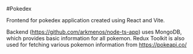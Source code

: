 #Pokedex

Frontend for pokedex application created using React and Vite.

Backend (https://github.com/arkmenos/node-ts-app) uses MongoDB, which provides basic information for all pokemon.
Redux Toolkit is also used for fetching various pokemon information from https://pokeapi.co/

